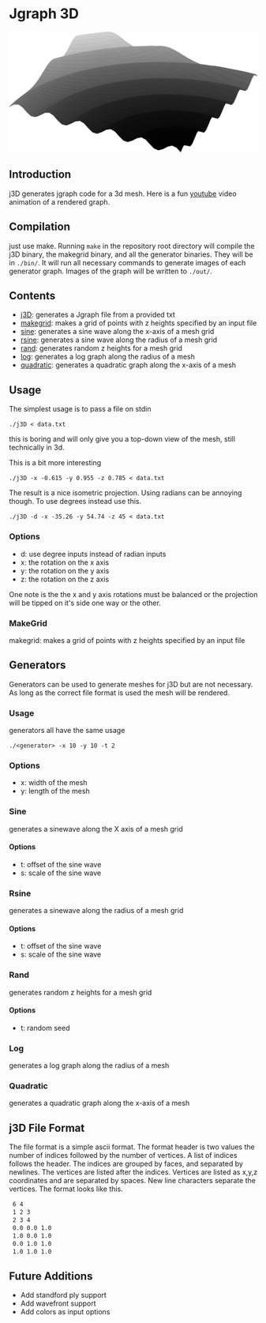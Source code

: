 # Jgraph 3D
![](out/preview.png)
## Introduction
j3D generates jgraph code for a 3d mesh. Here is a fun [youtube](https://youtu.be/R08tyazQmP8) video animation of a rendered graph.

## Compilation
just use make. Running
`make`
in the repository root directory will compile the j3D binary, the makegrid binary, and all the generator binaries. They will be in `./bin/`. It will run all necessary commands to generate images of each generator graph. Images of the graph will be written to `./out/`.

## Contents
- [j3D](#usage): generates a Jgraph file from a provided txt
- [makegrid](#makegrid): makes a grid of points with z heights specified by an input file
- [sine](#sine): generates a sine wave along the x-axis of a mesh grid
- [rsine](#rsine): generates a sine wave along the radius of a mesh grid
- [rand](#rand): generates random z heights for a mesh grid
- [log](#log): generates a log graph along the radius of a mesh
- [quadratic](#quadratic): generates a quadratic graph along the x-axis of a mesh

## Usage

The simplest usage is to pass a file on stdin
```
./j3D < data.txt
```
this is boring and will only give you a top-down view of the mesh, still technically in 3d.

This is a bit more interesting
```
./j3D -x -0.615 -y 0.955 -z 0.785 < data.txt
```
The result is a nice isometric projection. Using radians can be annoying though. To use degrees instead use this.
```
./j3D -d -x -35.26 -y 54.74 -z 45 < data.txt
```

### Options
- d: use degree inputs instead of radian inputs
- x: the rotation on the x axis
- y: the rotation on the y axis
- z: the rotation on the z axis
  
One note is the the x and y axis rotations must be balanced or the projection will be tipped on it's side one way or the other.

### MakeGrid
makegrid: makes a grid of points with z heights specified by an input file

## Generators
Generators can be used to generate meshes for j3D but are not necessary. As long as the correct file format is used the mesh will be rendered.

### Usage
generators all have the same usage
```
./<generator> -x 10 -y 10 -t 2
```

### Options
- x: width of the mesh
- y: length of the mesh

### Sine
generates a sinewave along the X axis of a mesh grid
#### Options
- t: offset of the sine wave
- s: scale of the sine wave

### Rsine
generates a sinewave along the radius of a mesh grid
#### Options
- t: offset of the sine wave
- s: scale of the sine wave

### Rand
generates random z heights for a mesh grid
#### Options
- t: random seed

### Log
generates a log graph along the radius of a mesh
 
### Quadratic
generates a quadratic graph along the x-axis of a mesh
  
## j3D File Format
The file format is a simple ascii format. The format header is two values the number of indices followed by the number of vertices. A list of indices follows the header. The indices are grouped by faces, and separated by newlines. The vertices are listed after the indices. Vertices are listed as x,y,z coordinates and are separated by spaces. New line characters separate the vertices. The format looks like this.
```
 6 4
 1 2 3
 2 3 4
 0.0 0.0 1.0
 1.0 0.0 1.0
 0.0 1.0 1.0
 1.0 1.0 1.0
```


## Future Additions

- Add standford ply support
- Add wavefront support
- Add colors as input options

